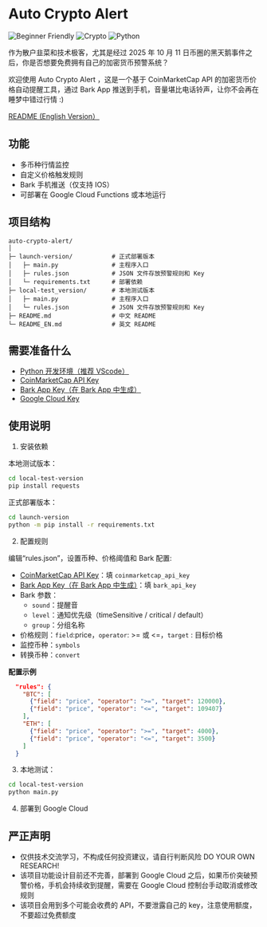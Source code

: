 # Auto Crypto Alert

![Beginner Friendly](https://img.shields.io/badge/Beginner-Friendly-brightgreen)
![Crypto](https://img.shields.io/badge/Crypto-Alert-yellow)
![Python](https://img.shields.io/badge/Python-3.8+-blue)

作为散户韭菜和技术极客，尤其是经过 2025 年 10 月 11 日币圈的黑天鹅事件之后，你是否想要免费拥有自己的加密货币预警系统？

欢迎使用 Auto Crypto Alert ，这是一个基于 CoinMarketCap API 的加密货币价格自动提醒工具，通过 Bark App 推送到手机，音量堪比电话铃声，让你不会再在睡梦中错过行情 :)

[README (English Version）](README_EN.md)

## 功能

- 多币种行情监控
- 自定义价格触发规则
- Bark 手机推送（仅支持 IOS）
- 可部署在 Google Cloud Functions 或本地运行

## 项目结构

```
auto-crypto-alert/
│
├─ launch-version/           # 正式部署版本
│   ├─ main.py               # 主程序入口
│   ├─ rules.json            # JSON 文件存放预警规则和 Key
│   └─ requirements.txt      # 部署依赖
├─ local-test_version/       # 本地测试版本
│   ├─ main.py               # 主程序入口
│   └─ rules.json            # JSON 文件存放预警规则和 Key
├─ README.md                 # 中文 README
└─ README_EN.md              # 英文 README
```

## 需要准备什么

- [Python 开发环境（推荐 VScode）](https://wiki.python.org/moin/BeginnersGuideChinese)
- [CoinMarketCap API Key](https://coinmarketcap.com/api/)
- [Bark App Key（在 Bark App 中生成）](https://bark.day.app/#/tutorial)
- [Google Cloud Key](https://cloud.google.com/)

## 使用说明

1. 安装依赖

本地测试版本：

```bash
cd local-test-version
pip install requests
```

正式部署版本：

```bash
cd launch-version
python -m pip install -r requirements.txt
```

2. 配置规则

编辑“rules.json”，设置币种、价格阈值和 Bark 配置:

- [CoinMarketCap API Key](https://coinmarketcap.com/api/)：填 `coinmarketcap_api_key`
- [Bark App Key（在 Bark App 中生成）](https://bark.day.app/#/tutorial)：填 `bark_api_key`
- Bark 参数：
  - `sound`：提醒音
  - `level`：通知优先级（timeSensitive / critical / default）
  - `group`：分组名称
- 价格规则：`field`:price，`operator`: >= 或 <=，`target` : 目标价格
- 监控币种：`symbols`
- 转换币种：`convert`

**配置示例**

```json
  "rules": {
    "BTC": [
      {"field": "price", "operator": ">=", "target": 120000},
      {"field": "price", "operator": "<=", "target": 109407}
    ],
    "ETH": [
      {"field": "price", "operator": ">=", "target": 4000},
      {"field": "price", "operator": "<=", "target": 3500}
    ]
  }
```

3. 本地测试：

```bash
cd local-test-version
python main.py
```

4. 部署到 Google Cloud

## 严正声明

- 仅供技术交流学习，不构成任何投资建议，请自行判断风险 DO YOUR OWN RESEARCH!
- 该项目功能设计目前还不完善，部署到 Google Cloud 之后，如果币价突破预警价格，手机会持续收到提醒，需要在 Google Cloud 控制台手动取消或修改规则
- 该项目会用到多个可能会收费的 API，不要泄露自己的 key，注意使用额度，不要超过免费额度
